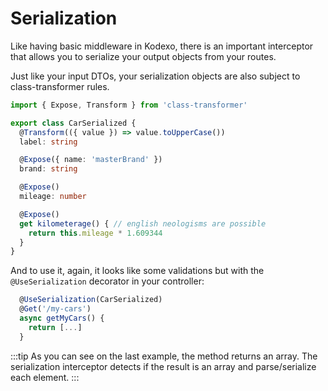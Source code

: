 # Serialization

Like having basic middleware in Kodexo, there is an important interceptor that allows you to serialize your output objects from your routes.

Just like your input DTOs, your serialization objects are also subject to class-transformer rules.

```typescript
import { Expose, Transform } from 'class-transformer'

export class CarSerialized {
  @Transform(({ value }) => value.toUpperCase())
  label: string

  @Expose({ name: 'masterBrand' })
  brand: string

  @Expose()
  mileage: number

  @Expose()
  get kilometerage() { // english neologisms are possible
    return this.mileage * 1.609344
  }
}
```

And to use it, again, it looks like some validations but with the `@UseSerialization` decorator in your controller:

```typescript
  @UseSerialization(CarSerialized)
  @Get('/my-cars')
  async getMyCars() {
    return [...]
  }
```

:::tip
As you can see on the last example, the method returns an array. The serialization interceptor detects if the result is an array and parse/serialize each element.
:::
